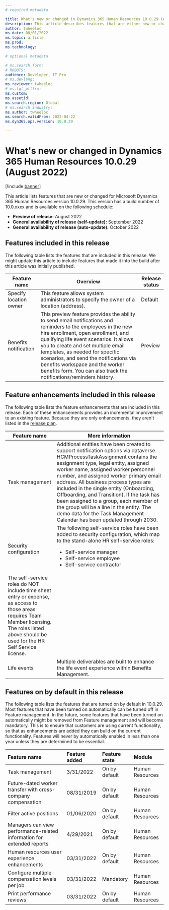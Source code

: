 ```yaml
---
# required metadata

title: What's new or changed in Dynamics 365 Human Resources 10.0.29 (August 2022)
description: This article describes features that are either new or changed in the Microsoft Dynamics 365 Human Resources version 10.0.29 preview release.
author: twheeloc
ms.date: 08/01/2022
ms.topic: article
ms.prod: 
ms.technology: 

# optional metadata

# ms.search.form: 
# ROBOTS: 
audience: Developer, IT Pro
# ms.devlang: 
ms.reviewer: twheeloc
# ms.tgt_pltfrm: 
ms.custom: 
ms.assetid: 
ms.search.region: Global
# ms.search.industry: 
ms.author: twheeloc
ms.search.validFrom: 2022-04-22 
ms.dyn365.ops.version: 10.0.29

---
```


# What's new or changed in Dynamics 365 Human Resources 10.0.29 (August 2022)

[!include [banner](../../includes/preview-banner.md)]

This article lists features that are new or changed for Microsoft Dynamics 365 Human Resources version 10.0.29. This version has a build number of 10.0.xxxx and is 
available on the following schedule:

- **Preview of release:** August 2022
- **General availability of release (self-update):** September 2022
- **General availability of release (auto-update):** October 2022

## Features included in this release

The following table lists the features that are included in this release. We might update this article to include features that made it into the build after this 
article was initially published.

| Feature name | Overview | Release status |
|----|----|----|
|Specify location owner| This feature allows system administrators to specify the owner of a location (address).|Default |
|Benefits notification| This preview feature provides the ability to send email notifications and reminders to the employees in the new hire enrollment, open enrollment, and qualifying life event scenarios. It allows you to create and set multiple email templates, as needed for specific scenarios, and send the notifications via benefits workspace and the worker benefits form. You can also track the notifications/reminders history.| Preview|

## Feature enhancements included in this release

The following table lists the feature enhancements that are included in this release. Each of these enhancements provides an incremental improvement to an existing feature. Because they are only enhancements, they aren't listed in the [release plan](/dynamics365-release-plan/2021wave2/finance-operations/dynamics365-finance).

| Feature name | More information |
|--------------|------------------|
|Task management| Additional entities have been created to support notification options via dataverse. HCMProcessTaskAssignment contains the assignment type, legal entity, assigned worker name, assigned worker personnel number, and assigned worker primary email address. All business process types are included in the single entity (Onboarding, Offboarding, and Transition). If the task has been assigned to a group, each member of the group will be a line in the entity. The demo data for the Task Management Calendar has been updated through 2030.|
|Security configuration|The following self-service roles have been added to security configuration, which map to the stand-alone HR self-service roles: </p><ul><li> Self-service manager </li><li> Self-service employee </li><li> Self-service contractor 
The self-service roles do NOT include time sheet entry or expense, as access to those areas requires Team Member licensing. The roles listed above should be used for the HR Self Service license. |
|Life events | Multiple deliverables are built to enhance the life event experience within Benefits Management.| 

## Features on by default in this release

The following table lists the features that are turned on by default in 10.0.29. Most features that have been turned on automatically can be turned off in Feature management. In the future, some features that have been turned on automatically might be removed from Feature management and will become mandatory. This is to ensure that customers are using current functionality, so that as enhancements are added they can build on the current functionality. Features will never by automatically enabled in less than one year unless they are determined to be essential. 

| Feature name | Feature added | Feature state | Module |
| :---- | :---- | :---- | :---- |
|Task management|	3/31/2022|	On by default|	Human Resources|
|Future-dated worker transfer with cross-company compensation|	08/31/2019|	On by default|	Human Resources|
|Filter active positions|	01/06/2020|	On by default|	Human Resources|
|Managers can view performance-related information for extended reports	|4/29/2021|	On by default|	Human Resources|
|Human resources user experience enhancements	|03/31/2022|	On by default|	Human Resources|
|Configure multiple compensation levels per job|	03/31/2022|	Mandatory	|Human Resources|
|Print performance reviews|	03/31/2022|	On by default|	Human Resources|








